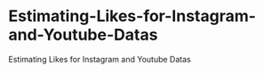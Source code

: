 # Estimating-Likes-for-Instagram-and-Youtube-Datas
Estimating Likes for Instagram and Youtube Datas
